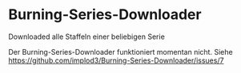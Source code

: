 # Burning-Series-Downloader
Downloaded alle Staffeln einer beliebigen Serie

Der Burning-Series-Downloader funktioniert momentan nicht. Siehe https://github.com/implod3/Burning-Series-Downloader/issues/7